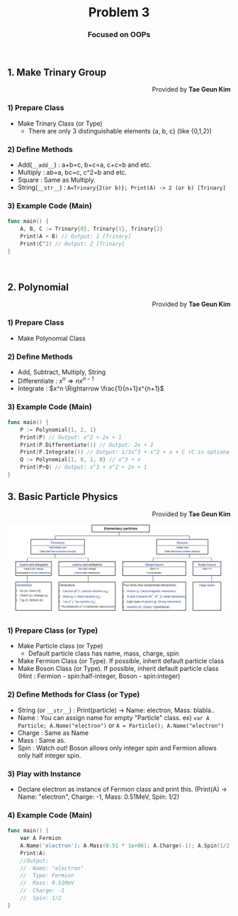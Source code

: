 <h1 style="text-align:center">Problem 3</h1>
<h3 style="text-align:center">Focused on OOPs</h3>
<br>

## 1.  Make Trinary Group
<p style="text-align:right">Provided by <b>Tae Geun Kim</b></p>

### 1) Prepare Class
* Make Trinary Class (or Type) 
    * There are only 3 distinguishable elements {a, b, c} (like {0,1,2})

### 2) Define Methods
* Add(```__add__```) : a+b=c, b+c=a, c+c=b and etc.
* Multiply : ab=a, bc=c, c^2=b and etc.
* Square : Same as Multiply.
* String(```__str__```) : ```A=Trinary{2(or b)}; Print(A) -> 2 (or b) [Trinary]```

### 3) Example Code (Main)
``` Go
func main() {
    A, B, C := Trinary{0}, Trinary{1}, Trinary{2}
    Print(A + B) // Output: 1 [Trinary]
    Print(C^2) // Output: 2 [Trinary]
}
```
<br>

## 2. Polynomial
<p style="text-align:right">Provided by <b>Tae Geun Kim</b></p>

### 1) Prepare Class
* Make Polynomial Class

### 2) Define Methods
* Add, Subtract, Multiply, String
* Differentiate : $x^n \Rightarrow nx^{n-1}$
* Integrate : $x^n \Rightarrow \frac{1}{n+1}x^{n+1}$

### 3) Example Code (Main)
```Go
func main() {
    P := Polynomial{1, 2, 1}
    Print(P) // Output: x^2 + 2x + 1
    Print(P.Differentiate()) // Output: 2x + 2
    Print(P.Integrate()) // Output: 1/3x^3 + x^2 + x + C (C is optional) 
    Q := Polynomial{1, 0, 1, 0} // x^3 + x
    Print(P+Q) // Output: x^3 + x^2 + 2x + 1
}
```




## 3. Basic Particle Physics
<p style="text-align:right">Provided by <b>Tae Geun Kim</b></p>

<img src="Fig/SM.PNG"></img>

### 1) Prepare Class (or Type)
* Make Particle class (or Type)
    * Default particle class has name, mass, charge, spin
* Make Fermion Class (or Type). If possible, inherit default particle class
* Make Boson Class (or Type). If possible, inherit default particle class
(Hint : Fermion - spin:half-integer, Boson - spin:integer)

### 2) Define Methods for Class (or Type)
* String (or ```__str__```) : Print(particle) -> Name: electron, Mass: blabla..
* Name : You can assign name for empty "Particle" class.
ex) ```var A Particle; A.Name("electron")``` or ```A = Particle(); A.Name("electron")```
* Charge : Same as Name
* Mass : Same as.
* Spin : Watch out! Boson allows only integer spin and Fermion allows only half integer spin.

### 3) Play with Instance
* Declare electron as instance of Fermion class and print this.
(Print(A) -> Name: "electron", Charge: -1, Mass: 0.51MeV, Spin: 1/2)

### 4) Example Code (Main)
```Go
func main() {
    var A Fermion
    A.Name('electron'); A.Mass(0.51 * 1e+06); A.Charge(-1); A.Spin(1/2)
    Print(A) 
    //Output: 
    //  Name: "electron"
    //  Type: Fermion
    //  Mass: 0.51MeV
    //  Charge: -1
    //  Spin: 1/2
}
```
<br>


